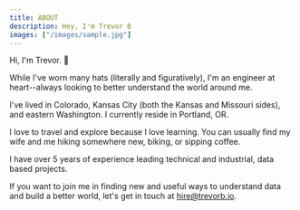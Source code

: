 ```yaml
---
title: ABOUT
description: Hey, I'm Trevor B
images: ["/images/sample.jpg"]
---
```



Hi, I'm Trevor. :wave:

While I've worn many hats (literally and figuratively), I'm an engineer at heart--always looking to better understand the world around me.

I've lived in Colorado, Kansas City (both the Kansas and Missouri sides), and eastern Washington. I currently reside in Portland, OR.

I love to travel and explore because I love learning.  You can usually find my wife and me hiking somewhere new, biking, or sipping coffee.

I have over 5 years of experience leading technical and industrial, data based projects.

If you want to join me in finding new and useful ways to understand data and build a better world, let's get in touch at hire@trevorb.io.
